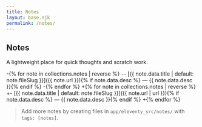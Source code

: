 ```yaml
---
title: Notes
layout: base.njk
permalink: /notes/
---
```


## Notes

A lightweight place for quick thoughts and scratch work.

-{% for note in collections.notes | reverse %}
-- [{{ note.data.title | default: note.fileSlug }}]({{ note.url }}){% if note.data.desc %} — {{ note.data.desc }}{% endif %}
-{% endfor %}
+{% for note in collections.notes | reverse %}
+- [{{ note.data.title | default: note.fileSlug }}]({{ note.url | url }}){% if note.data.desc %} — {{ note.data.desc }}{% endif %}
+{% endfor %}


> Add more notes by creating files in `app/eleventy_src/notes/` with `tags: [notes]`.
